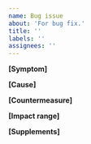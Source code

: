```yaml
---
name: Bug issue
about: 'For bug fix.'
title: ''
labels: ''
assignees: ''
---
```

**[Symptom]**

**[Cause]**

**[Countermeasure]**

**[Impact range]**

**[Supplements]**
